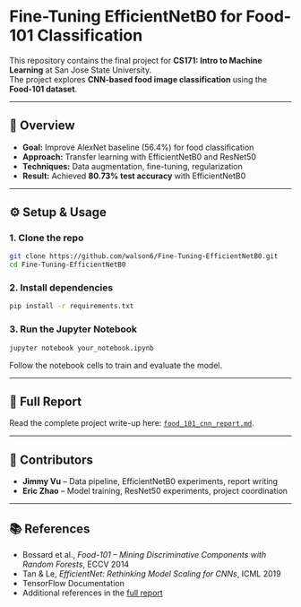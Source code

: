 # Fine-Tuning EfficientNetB0 for Food-101 Classification

This repository contains the final project for **CS171: Intro to Machine Learning** at San Jose State University.  
The project explores **CNN-based food image classification** using the **Food-101 dataset**.

---

## 📌 Overview
- **Goal:** Improve AlexNet baseline (56.4%) for food classification
- **Approach:** Transfer learning with EfficientNetB0 and ResNet50
- **Techniques:** Data augmentation, fine-tuning, regularization
- **Result:** Achieved **80.73% test accuracy** with EfficientNetB0

---

## ⚙️ Setup & Usage
### 1. Clone the repo
```bash
git clone https://github.com/walson6/Fine-Tuning-EfficientNetB0.git
cd Fine-Tuning-EfficientNetB0
```

### 2. Install dependencies
```bash
pip install -r requirements.txt
```

### 3. Run the Jupyter Notebook
```bash
jupyter notebook your_notebook.ipynb
```
Follow the notebook cells to train and evaluate the model.

---

## 📖 Full Report
Read the complete project write-up here: [`food_101_cnn_report.md`](./food_101_cnn_report.md).

---

## 👥 Contributors
- **Jimmy Vu** – Data pipeline, EfficientNetB0 experiments, report writing
- **Eric Zhao** – Model training, ResNet50 experiments, project coordination

---

## 📚 References
- Bossard et al., *Food-101 – Mining Discriminative Components with Random Forests*, ECCV 2014
- Tan & Le, *EfficientNet: Rethinking Model Scaling for CNNs*, ICML 2019
- TensorFlow Documentation
- Additional references in the [full report](./food_101_cnn_report.md)
